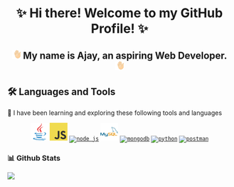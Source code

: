 <div align="center"> 
    
# ✨ Hi there! Welcome to my GitHub Profile! ✨
    
## <img src="./assets/waving-hand.webp" width="4%"> My name is Ajay, an aspiring Web Developer. <img src="./assets/waving-hand.webp" width="4%">
</div>

## 🛠 Languages and Tools
📖 I have been learning and exploring these following tools and languages

<div align="center"> 
    <code><a href="https://www.java.com" title="Java" target="_blank"><img src="https://raw.githubusercontent.com/devicons/devicon/master/icons/java/java-original.svg" alt="java" width="40" height="40"/></a></code>
    <code><a href="https://www.javascript.com/" title="JavaScript" target="_blank"><img src="https://raw.githubusercontent.com/github/explore/80688e429a7d4ef2fca1e82350fe8e3517d3494d/topics/javascript/javascript.png" alt="javascript" width="40" height="40"/></a></code>
    <code><a href="https://nodejs.org/en" title="Nodejs" target="_blank"><img src="https://www.step2gen.com/WebsiteAssets/assets/images/nodejs.svg" alt="node js" width="40" height="40"/></a></code>
      <code><a href="https://www.mysql.com/" title="MySQL" target="_blank"><img src="https://raw.githubusercontent.com/devicons/devicon/master/icons/mysql/mysql-original-wordmark.svg" alt="mysql" width="40" height="40"/></a></code>
       <code><a href="https://www.mongodb.com/" title="Mongodb" target="_blank"><img src="https://www.google.com/url?sa=i&url=https%3A%2F%2Fwww.pngwing.com%2Fen%2Fsearch%3Fq%3Dmongodb&psig=AOvVaw30vZJKr9J41RNqbOQgr-70&ust=1710354964472000&source=images&cd=vfe&opi=89978449&ved=0CBMQjRxqFwoTCMiKkPKu74QDFQAAAAAdAAAAABAE" alt="mongodb" width="40" height="40"/></a></code>
       <code><a href="https://www.python.org/" title="Python" target="_blank"><img src="https://www.google.com/url?sa=i&url=https%3A%2F%2Fsimilarpng.com%2Fpython-programming-logo-on-transparent-background-png%2F&psig=AOvVaw0rsU1f2KDfmu-6WuuSBFjq&ust=1710355062814000&source=images&cd=vfe&opi=89978449&ved=0CBMQjRxqFwoTCKiA-aCv74QDFQAAAAAdAAAAABAE" alt="python" width="40" height="40"/></a></code>
   <code><a href="https://www.postman.com/" title="Postman" target="_blank"><img src="https://res.cloudinary.com/postman/image/upload/t_team_logo/v1629869194/team/2893aede23f01bfcbd2319326bc96a6ed0524eba759745ed6d73405a3a8b67a8" alt="postman" width="40" height="40"/></a></code>
</div>

### 📊 Github Stats
 <img src="https://komarev.com/ghpvc/?username=ajay-lobo&style=for-the-badge" />

<!--
**Ajay-Lobo/Ajay-Lobo** is a ✨ _special_ ✨ repository because its `README.md` (this file) appears on your GitHub profile.

Here are some ideas to get you started:

- 🔭 I’m currently working on ...
- 🌱 I’m currently learning ...
- 👯 I’m looking to collaborate on ...
- 🤔 I’m looking for help with ...
- 💬 Ask me about ...
- 📫 How to reach me: ...
- 😄 Pronouns: ...
- ⚡ Fun fact: ...
-->
